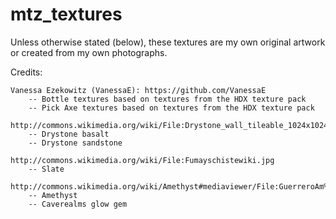 mtz_textures
============

Unless otherwise stated (below), these textures are my own original artwork or created from my own photographs.

Credits:

    Vanessa Ezekowitz (VanessaE): https://github.com/VanessaE
		-- Bottle textures based on textures from the HDX texture pack
		-- Pick Axe textures based on textures from the HDX texture pack

	http://commons.wikimedia.org/wiki/File:Drystone_wall_tileable_1024x1024.jpg
        -- Drystone basalt
        -- Drystone sandstone

	http://commons.wikimedia.org/wiki/File:Fumayschistewiki.jpg
		-- Slate
	
	http://commons.wikimedia.org/wiki/Amethyst#mediaviewer/File:GuerreroAm%C3%A9thyste.jpg
		-- Amethyst
		-- Caverealms glow gem
		